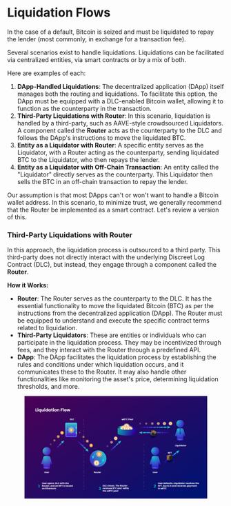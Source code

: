 # Liquidation Flows

In the case of a default, Bitcoin is seized and must be liquidated to repay the lender (most commonly, in exchange for a transaction fee).

Several scenarios exist to handle liquidations. Liquidations can be facilitated via centralized entities, via smart contracts or by a mix of both.

Here are examples of each:

1. **DApp-Handled Liquidations**: The decentralized application (DApp) itself manages both the routing and liquidations. To facilitate this option, the DApp must be equipped with a DLC-enabled Bitcoin wallet, allowing it to function as the counterparty in the transaction.
2. **Third-Party Liquidations with Router**: In this scenario, liquidation is handled by a third-party, such as AAVE-style crowdsourced Liquidators. A component called the **Router** acts as the counterparty to the DLC and follows the DApp's instructions to move the liquidated BTC.
3. **Entity as a Liquidator with Router**: A specific entity serves as the Liquidator, with a Router acting as the counterparty, sending liquidated BTC to the Liquidator, who then repays the lender.
4. **Entity as a Liquidator with Off-Chain Transaction**: An entity called the "Liquidator" directly serves as the counterparty. This Liquidator then sells the BTC in an off-chain transaction to repay the lender.



Our assumption is that most DApps can't or won't want to handle a Bitcoin wallet address. In this scenario, to minimize trust, we generally recommend that the Router be implemented as a smart contract. Let's review a version of this.



### Third-Party Liquidations with Router

In this approach, the liquidation process is outsourced to a third party. This third-party does not directly interact with the underlying Discreet Log Contract (DLC), but instead, they engage through a component called the **Router**.

**How it Works:**

* **Router**: The Router serves as the counterparty to the DLC. It has the essential functionality to move the liquidated Bitcoin (BTC) as per the instructions from the decentralized application (DApp). The Router must be equipped to understand and execute the specific contract terms related to liquidation.
* **Third-Party Liquidators**: These are entities or individuals who can participate in the liquidation process. They may be incentivized through fees, and they interact with the Router through a predefined API.
* **DApp**: The DApp facilitates the liquidation process by establishing the rules and conditions under which liquidation occurs, and it communicates these to the Router. It may also handle other functionalities like monitoring the asset's price, determining liquidation thresholds, and more.

<figure><img src="../../.gitbook/assets/image (4).png" alt=""><figcaption></figcaption></figure>
